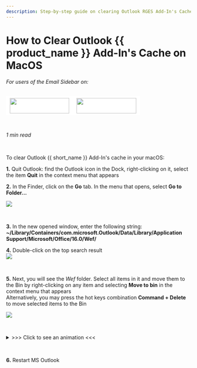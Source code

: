 ```yaml
---
description: Step-by-step guide on clearing Outlook RGES Add-In's Cache on MacOS
---
```

# How to Clear Outlook {{ product_name }} Add-In's Cache on MacOS  
  

<i>For users of the Email Sidebar on:</i><br><br>
<div class="container" style="display: inline-block; height: 42px; width: 162px; padding: 5px 10px; background-color: #fff;"><img src="https://revenuegrid.com/revenue-inbox/wp-content/uploads/Exchange1.svg" style="height: 100%; object-fit: contain; vertical-align: middle;"></div><div class="container" style="display: inline-block; height: 42px; width: 163px; padding: 5px 10px; background-color: #fff;"><img src="https://revenuegrid.com/revenue-inbox/wp-content/uploads/Office365.svg" style="height: 100%; object-fit: contain; vertical-align: middle;"></div>

&nbsp;

*1 min read*  

<!-- ShareThis BEGIN --> 
<div class="addthis_inline_share_toolbox"></div>
<!-- End ShareThis --> 

&nbsp;

To clear Outlook {{ short_name }} Add-In's cache in your macOS:     

**1\.** Quit Outlook: find the Outlook icon in the Dock, right-clicking on it, select the item **Quit** in the context menu that appears    

**2\.** In the Finder, click on the **Go** tab. In the menu that opens, select **Go to Folder…**       

![](../assets/images/Using-SmartCloud-Connect/How-To-s/Troubleshooting/How-to-Clear-Cache-MacOS/cache-macos-1.png)    

&nbsp;

**3\.** In the new opened window, enter the following string:  
**~/Library/Containers/com.microsoft.Outlook/Data/Library/Application Support/Microsoft/Office/16.0/Wef/**   

**4\.** Double-click on the top search result    
![](../assets/images/Using-SmartCloud-Connect/How-To-s/Troubleshooting/How-to-Clear-Cache-MacOS/cache-macos-2.png)        

&nbsp;

**5\.** Next, you will see the *Wef* folder. Select all items in it and move them to the Bin by right-clicking on any item and selecting **Move to bin** in the context menu that appears     
Alternatively, you may press the hot keys combination **Command + Delete** to move selected items to the Bin    


![](../assets/images/Using-SmartCloud-Connect/How-To-s/Troubleshooting/How-to-Clear-Cache-MacOS/cache-macos-3.png)  

&nbsp;


<details><summary> >>> Click to see an animation <<< </summary>
<p><img src="..\..\assets\images\Using-SmartCloud-Connect\How-To-s\Troubleshooting\How-to-Clear-Cache-MacOS\cache-macos.gif">
</p></details>  

&nbsp;

**6\.**	Restart MS Outlook

&#160;
 &#160;

